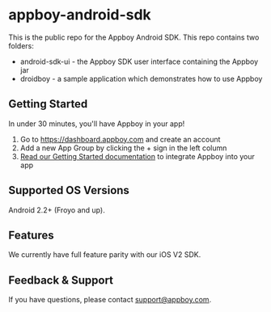 # appboy-android-sdk

This is the public repo for the Appboy Android SDK. This repo contains two folders:

* android-sdk-ui - the Appboy SDK user interface containing the Appboy jar
* droidboy - a sample application which demonstrates how to use Appboy

## Getting Started
In under 30 minutes, you'll have Appboy in your app!

1. Go to https://dashboard.appboy.com and create an account
2. Add a new App Group by clicking the + sign in the left column
3. [Read our Getting Started documentation](http://documentation.appboy.com) to integrate Appboy into your app

## Supported OS Versions
Android 2.2+ (Froyo and up).

## Features
We currently have full feature parity with our iOS V2 SDK.

## Feedback & Support
If you have questions, please contact [support@appboy.com](mailto:support@appboy.com).
